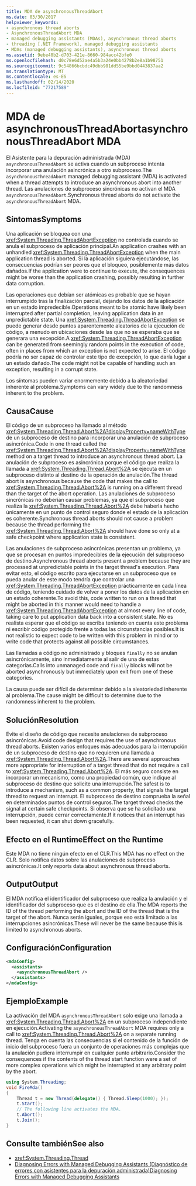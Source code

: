 ```yaml
---
title: MDA de asynchronousThreadAbort
ms.date: 03/30/2017
helpviewer_keywords:
- asynchronous thread aborts
- AsynchronousThreadAbort MDA
- managed debugging assistants (MDAs), asynchronous thread aborts
- threading [.NET Framework], managed debugging assistants
- MDAs (managed debugging assistants), asynchronous thread aborts
ms.assetid: 9ebe40b2-d703-421e-8660-984acc42bfe0
ms.openlocfilehash: d0c78e6d52ae4a5b3a24e0bb4278b2e8a1b98751
ms.sourcegitcommit: 9c54866bcbdc49dbb981dd55be9bbd0443837aa2
ms.translationtype: MT
ms.contentlocale: es-ES
ms.lasthandoff: 02/14/2020
ms.locfileid: "77217589"
---
```

# <a name="asynchronousthreadabort-mda"></a><span data-ttu-id="64861-102">MDA de asynchronousThreadAbort</span><span class="sxs-lookup"><span data-stu-id="64861-102">asynchronousThreadAbort MDA</span></span>
<span data-ttu-id="64861-103">El Asistente para la depuración administrada (MDA) `asynchronousThreadAbort` se activa cuando un subproceso intenta incorporar una anulación asincrónica a otro subproceso.</span><span class="sxs-lookup"><span data-stu-id="64861-103">The `asynchronousThreadAbort` managed debugging assistant (MDA) is activated when a thread attempts to introduce an asynchronous abort into another thread.</span></span> <span data-ttu-id="64861-104">Las anulaciones de subproceso sincrónicas no activan el MDA `asynchronousThreadAbort`.</span><span class="sxs-lookup"><span data-stu-id="64861-104">Synchronous thread aborts do not activate the `asynchronousThreadAbort` MDA.</span></span>

## <a name="symptoms"></a><span data-ttu-id="64861-105">Síntomas</span><span class="sxs-lookup"><span data-stu-id="64861-105">Symptoms</span></span>
 <span data-ttu-id="64861-106">Una aplicación se bloquea con una <xref:System.Threading.ThreadAbortException> no controlada cuando se anula el subproceso de aplicación principal.</span><span class="sxs-lookup"><span data-stu-id="64861-106">An application crashes with an unhandled <xref:System.Threading.ThreadAbortException> when the main application thread is aborted.</span></span> <span data-ttu-id="64861-107">Si la aplicación siguiera ejecutándose, las consecuencias podrían ser peores que el bloqueo, posiblemente más datos dañados.</span><span class="sxs-lookup"><span data-stu-id="64861-107">If the application were to continue to execute, the consequences might be worse than the application crashing, possibly resulting in further data corruption.</span></span>

 <span data-ttu-id="64861-108">Las operaciones que debían ser atómicas es probable que se hayan interrumpido tras la finalización parcial, dejando los datos de la aplicación en un estado impredecible.</span><span class="sxs-lookup"><span data-stu-id="64861-108">Operations meant to be atomic have likely been interrupted after partial completion, leaving application data in an unpredictable state.</span></span> <span data-ttu-id="64861-109">Una <xref:System.Threading.ThreadAbortException> se puede generar desde puntos aparentemente aleatorios de la ejecución de código, a menudo en ubicaciones desde las que no se esperaba que se generara una excepción.</span><span class="sxs-lookup"><span data-stu-id="64861-109">A <xref:System.Threading.ThreadAbortException> can be generated from seemingly random points in the execution of code, often in places from which an exception is not expected to arise.</span></span> <span data-ttu-id="64861-110">El código podría no ser capaz de controlar este tipo de excepción, lo que daría lugar a un estado dañado.</span><span class="sxs-lookup"><span data-stu-id="64861-110">The code might not be capable of handling such an exception, resulting in a corrupt state.</span></span>

 <span data-ttu-id="64861-111">Los síntomas pueden variar enormemente debido a la aleatoriedad inherente al problema.</span><span class="sxs-lookup"><span data-stu-id="64861-111">Symptoms can vary widely due to the randomness inherent to the problem.</span></span>

## <a name="cause"></a><span data-ttu-id="64861-112">Causa</span><span class="sxs-lookup"><span data-stu-id="64861-112">Cause</span></span>
 <span data-ttu-id="64861-113">El código de un subproceso ha llamado al método <xref:System.Threading.Thread.Abort%2A?displayProperty=nameWithType> de un subproceso de destino para incorporar una anulación de subproceso asincrónica.</span><span class="sxs-lookup"><span data-stu-id="64861-113">Code in one thread called the <xref:System.Threading.Thread.Abort%2A?displayProperty=nameWithType> method on a target thread to introduce an asynchronous thread abort.</span></span> <span data-ttu-id="64861-114">La anulación de subproceso es asincrónica porque el código que realiza la llamada a <xref:System.Threading.Thread.Abort%2A> se ejecuta en un subproceso distinto al destino de la operación de anulación.</span><span class="sxs-lookup"><span data-stu-id="64861-114">The thread abort is asynchronous because the code that makes the call to <xref:System.Threading.Thread.Abort%2A> is running on a different thread than the target of the abort operation.</span></span> <span data-ttu-id="64861-115">Las anulaciones de subproceso sincrónicas no deberían causar problemas, ya que el subproceso que realiza la <xref:System.Threading.Thread.Abort%2A> debe haberla hecho únicamente en un punto de control seguro donde el estado de la aplicación es coherente.</span><span class="sxs-lookup"><span data-stu-id="64861-115">Synchronous thread aborts should not cause a problem because the thread performing the <xref:System.Threading.Thread.Abort%2A> should have done so only at a safe checkpoint where application state is consistent.</span></span>

 <span data-ttu-id="64861-116">Las anulaciones de subproceso asincrónicas presentan un problema, ya que se procesan en puntos impredecibles de la ejecución del subproceso de destino.</span><span class="sxs-lookup"><span data-stu-id="64861-116">Asynchronous thread aborts present a problem because they are processed at unpredictable points in the target thread's execution.</span></span> <span data-ttu-id="64861-117">Para evitar esto, el código escrito para ejecutarse en un subproceso que se pueda anular de este modo tendría que controlar una <xref:System.Threading.ThreadAbortException> prácticamente en cada línea de código, teniendo cuidado de volver a poner los datos de la aplicación en un estado coherente.</span><span class="sxs-lookup"><span data-stu-id="64861-117">To avoid this, code written to run on a thread that might be aborted in this manner would need to handle a <xref:System.Threading.ThreadAbortException> at almost every line of code, taking care to put application data back into a consistent state.</span></span> <span data-ttu-id="64861-118">No es realista esperar que el código se escriba teniendo en cuenta este problema ni escribir código protegido frente a todas las circunstancias posibles.</span><span class="sxs-lookup"><span data-stu-id="64861-118">It is not realistic to expect code to be written with this problem in mind or to write code that protects against all possible circumstances.</span></span>

 <span data-ttu-id="64861-119">Las llamadas a código no administrado y bloques `finally` no se anulan asincrónicamente, sino inmediatamente al salir de una de estas categorías.</span><span class="sxs-lookup"><span data-stu-id="64861-119">Calls into unmanaged code and `finally` blocks will not be aborted asynchronously but immediately upon exit from one of these categories.</span></span>

 <span data-ttu-id="64861-120">La causa puede ser difícil de determinar debido a la aleatoriedad inherente al problema.</span><span class="sxs-lookup"><span data-stu-id="64861-120">The cause might be difficult to determine due to the randomness inherent to the problem.</span></span>

## <a name="resolution"></a><span data-ttu-id="64861-121">Solución</span><span class="sxs-lookup"><span data-stu-id="64861-121">Resolution</span></span>
 <span data-ttu-id="64861-122">Evite el diseño de código que necesite anulaciones de subproceso asincrónicas.</span><span class="sxs-lookup"><span data-stu-id="64861-122">Avoid code design that requires the use of asynchronous thread aborts.</span></span> <span data-ttu-id="64861-123">Existen varios enfoques más adecuados para la interrupción de un subproceso de destino que no requieren una llamada a <xref:System.Threading.Thread.Abort%2A>.</span><span class="sxs-lookup"><span data-stu-id="64861-123">There are several approaches more appropriate for interruption of a target thread that do not require a call to <xref:System.Threading.Thread.Abort%2A>.</span></span> <span data-ttu-id="64861-124">El más seguro consiste en incorporar un mecanismo, como una propiedad común, que indique al subproceso de destino que solicite una interrupción.</span><span class="sxs-lookup"><span data-stu-id="64861-124">The safest is to introduce a mechanism, such as a common property, that signals the target thread to request an interrupt.</span></span> <span data-ttu-id="64861-125">El subproceso de destino comprueba la señal en determinados puntos de control seguros.</span><span class="sxs-lookup"><span data-stu-id="64861-125">The target thread checks the signal at certain safe checkpoints.</span></span> <span data-ttu-id="64861-126">Si observa que se ha solicitado una interrupción, puede cerrar correctamente.</span><span class="sxs-lookup"><span data-stu-id="64861-126">If it notices that an interrupt has been requested, it can shut down gracefully.</span></span>

## <a name="effect-on-the-runtime"></a><span data-ttu-id="64861-127">Efecto en el Runtime</span><span class="sxs-lookup"><span data-stu-id="64861-127">Effect on the Runtime</span></span>
 <span data-ttu-id="64861-128">Este MDA no tiene ningún efecto en el CLR.</span><span class="sxs-lookup"><span data-stu-id="64861-128">This MDA has no effect on the CLR.</span></span> <span data-ttu-id="64861-129">Solo notifica datos sobre las anulaciones de subproceso asincrónicas.</span><span class="sxs-lookup"><span data-stu-id="64861-129">It only reports data about asynchronous thread aborts.</span></span>

## <a name="output"></a><span data-ttu-id="64861-130">Output</span><span class="sxs-lookup"><span data-stu-id="64861-130">Output</span></span>
 <span data-ttu-id="64861-131">El MDA notifica el identificador del subproceso que realiza la anulación y el identificador del subproceso que es el destino de ella.</span><span class="sxs-lookup"><span data-stu-id="64861-131">The MDA reports the ID of the thread performing the abort and the ID of the thread that is the target of the abort.</span></span> <span data-ttu-id="64861-132">Nunca serán iguales, porque eso está limitado a las interrupciones asincrónicas.</span><span class="sxs-lookup"><span data-stu-id="64861-132">These will never be the same because this is limited to asynchronous aborts.</span></span>

## <a name="configuration"></a><span data-ttu-id="64861-133">Configuración</span><span class="sxs-lookup"><span data-stu-id="64861-133">Configuration</span></span>

```xml
<mdaConfig>
  <assistants>
    <asynchronousThreadAbort />
  </assistants>
</mdaConfig>
```

## <a name="example"></a><span data-ttu-id="64861-134">Ejemplo</span><span class="sxs-lookup"><span data-stu-id="64861-134">Example</span></span>
 <span data-ttu-id="64861-135">La activación del MDA `asynchronousThreadAbort` solo exige una llamada a <xref:System.Threading.Thread.Abort%2A> en un subproceso independiente en ejecución.</span><span class="sxs-lookup"><span data-stu-id="64861-135">Activating the `asynchronousThreadAbort` MDA requires only a call to <xref:System.Threading.Thread.Abort%2A> on a separate running thread.</span></span> <span data-ttu-id="64861-136">Tenga en cuenta las consecuencias si el contenido de la función de inicio del subproceso fuera un conjunto de operaciones más complejas que la anulación pudiera interrumpir en cualquier punto arbitrario.</span><span class="sxs-lookup"><span data-stu-id="64861-136">Consider the consequences if the contents of the thread start function were a set of more complex operations which might be interrupted at any arbitrary point by the abort.</span></span>

```csharp
using System.Threading;
void FireMda()
{
    Thread t = new Thread(delegate() { Thread.Sleep(1000); });
    t.Start();
    // The following line activates the MDA.
    t.Abort();
    t.Join();
}
```

## <a name="see-also"></a><span data-ttu-id="64861-137">Consulte también</span><span class="sxs-lookup"><span data-stu-id="64861-137">See also</span></span>

- <xref:System.Threading.Thread>
- [<span data-ttu-id="64861-138">Diagnosing Errors with Managed Debugging Assistants (Diagnóstico de errores con asistentes para la depuración administrada)</span><span class="sxs-lookup"><span data-stu-id="64861-138">Diagnosing Errors with Managed Debugging Assistants</span></span>](diagnosing-errors-with-managed-debugging-assistants.md)
